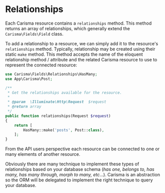 # Relationships

Each Carisma resource contains a `relationships` method. This method returns an array of relationships, which generally extend the `Carisma\Fields\Field` class.

To add a relationship to a resource, we can simply add it to the resource's `relationships` method. Typically, relationship may be created using their static `make` method. This method accepts the name of the eloquent relationship method / attribute and the related Carisma resource to use to represent the connected resource:

```php
use Carisma\Fields\Relationships\HasMany;
use App\Carisma\Post;

/**
 * Get the relationships available for the resource.
 *
 * @param  \Illuminate\Http\Request  $request
 * @return array
 */
public function relationships(Request $request)
{
    return [
    	HasMany::make('posts', Post::class),
    ];
}
```

From the API users perspective each resource can be connected to one or many elements of another resource.

Obviously there are many technique to implement these types of relationships based on your database schema (*has one, belongs to, has many, has many through, morph to many, etc*...). Carisma is an abstraction so the ORM will be delegated to implement the right technique to query your database.
